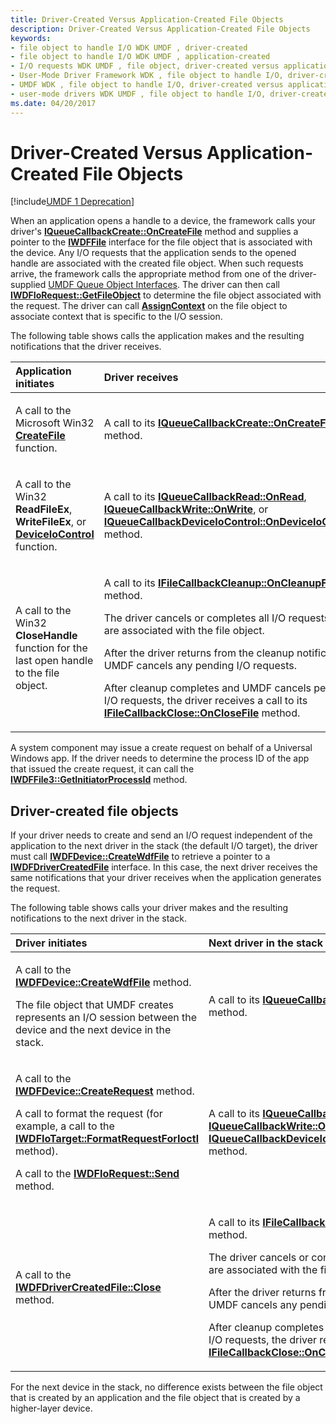 ```yaml
---
title: Driver-Created Versus Application-Created File Objects
description: Driver-Created Versus Application-Created File Objects
keywords:
- file object to handle I/O WDK UMDF , driver-created
- file object to handle I/O WDK UMDF , application-created
- I/O requests WDK UMDF , file object, driver-created versus application-created
- User-Mode Driver Framework WDK , file object to handle I/O, driver-created versus application-created
- UMDF WDK , file object to handle I/O, driver-created versus application-created
- user-mode drivers WDK UMDF , file object to handle I/O, driver-created versus application-created
ms.date: 04/20/2017
---
```


# Driver-Created Versus Application-Created File Objects


[!include[UMDF 1 Deprecation](../includes/umdf-1-deprecation.md)]

When an application opens a handle to a device, the framework calls your driver's [**IQueueCallbackCreate::OnCreateFile**](/windows-hardware/drivers/ddi/wudfddi/nf-wudfddi-iqueuecallbackcreate-oncreatefile) method and supplies a pointer to the [**IWDFFile**](/windows-hardware/drivers/ddi/wudfddi/nn-wudfddi-iwdffile) interface for the file object that is associated with the device. Any I/O requests that the application sends to the opened handle are associated with the created file object. When such requests arrive, the framework calls the appropriate method from one of the driver-supplied [UMDF Queue Object Interfaces](/windows-hardware/drivers/ddi/wudfddi/). The driver can then call [**IWDFIoRequest::GetFileObject**](/windows-hardware/drivers/ddi/wudfddi/nf-wudfddi-iwdfiorequest-getfileobject) to determine the file object associated with the request. The driver can call [**AssignContext**](/windows-hardware/drivers/ddi/wudfddi/nf-wudfddi-iwdfobject-assigncontext) on the file object to associate context that is specific to the I/O session.

The following table shows calls the application makes and the resulting notifications that the driver receives.

<table>
<colgroup>
<col width="50%" />
<col width="50%" />
</colgroup>
<thead>
<tr class="header">
<th align="left">Application initiates</th>
<th align="left">Driver receives</th>
</tr>
</thead>
<tbody>
<tr class="odd">
<td align="left"><p>A call to the Microsoft Win32 <a href="/windows/win32/api/fileapi/nf-fileapi-createfilea" data-raw-source="[&lt;strong&gt;CreateFile&lt;/strong&gt;](/windows/win32/api/fileapi/nf-fileapi-createfilea)"><strong>CreateFile</strong></a> function.</p></td>
<td align="left"><p>A call to its <a href="/windows-hardware/drivers/ddi/wudfddi/nf-wudfddi-iqueuecallbackcreate-oncreatefile" data-raw-source="[&lt;strong&gt;IQueueCallbackCreate::OnCreateFile&lt;/strong&gt;](/windows-hardware/drivers/ddi/wudfddi/nf-wudfddi-iqueuecallbackcreate-oncreatefile)"><strong>IQueueCallbackCreate::OnCreateFile</strong></a> method.</p></td>
</tr>
<tr class="even">
<td align="left"><p>A call to the Win32 <strong>ReadFileEx</strong>, <strong>WriteFileEx</strong>, or <a href="/windows/win32/api/ioapiset/nf-ioapiset-deviceiocontrol" data-raw-source="[&lt;strong&gt;DeviceIoControl&lt;/strong&gt;](/windows/win32/api/ioapiset/nf-ioapiset-deviceiocontrol)"><strong>DeviceIoControl</strong></a> function.</p></td>
<td align="left"><p>A call to its <a href="/windows-hardware/drivers/ddi/wudfddi/nf-wudfddi-iqueuecallbackread-onread" data-raw-source="[&lt;strong&gt;IQueueCallbackRead::OnRead&lt;/strong&gt;](/windows-hardware/drivers/ddi/wudfddi/nf-wudfddi-iqueuecallbackread-onread)"><strong>IQueueCallbackRead::OnRead</strong></a>, <a href="/windows-hardware/drivers/ddi/wudfddi/nf-wudfddi-iqueuecallbackwrite-onwrite" data-raw-source="[&lt;strong&gt;IQueueCallbackWrite::OnWrite&lt;/strong&gt;](/windows-hardware/drivers/ddi/wudfddi/nf-wudfddi-iqueuecallbackwrite-onwrite)"><strong>IQueueCallbackWrite::OnWrite</strong></a>, or <a href="/windows-hardware/drivers/ddi/wudfddi/nf-wudfddi-iqueuecallbackdeviceiocontrol-ondeviceiocontrol" data-raw-source="[&lt;strong&gt;IQueueCallbackDeviceIoControl::OnDeviceIoControl&lt;/strong&gt;](/windows-hardware/drivers/ddi/wudfddi/nf-wudfddi-iqueuecallbackdeviceiocontrol-ondeviceiocontrol)"><strong>IQueueCallbackDeviceIoControl::OnDeviceIoControl</strong></a> method.</p></td>
</tr>
<tr class="odd">
<td align="left"><p>A call to the Win32 <strong>CloseHandle</strong> function for the last open handle to the file object.</p></td>
<td align="left"><p>A call to its <a href="/windows-hardware/drivers/ddi/wudfddi/nf-wudfddi-ifilecallbackcleanup-oncleanupfile" data-raw-source="[&lt;strong&gt;IFileCallbackCleanup::OnCleanupFile&lt;/strong&gt;](/windows-hardware/drivers/ddi/wudfddi/nf-wudfddi-ifilecallbackcleanup-oncleanupfile)"><strong>IFileCallbackCleanup::OnCleanupFile</strong></a> method.</p>
<p>The driver cancels or completes all I/O requests that are associated with the file object.</p>
<p>After the driver returns from the cleanup notification, UMDF cancels any pending I/O requests.</p>
<p>After cleanup completes and UMDF cancels pending I/O requests, the driver receives a call to its <a href="/windows-hardware/drivers/ddi/wudfddi/nf-wudfddi-ifilecallbackclose-onclosefile" data-raw-source="[&lt;strong&gt;IFileCallbackClose::OnCloseFile&lt;/strong&gt;](/windows-hardware/drivers/ddi/wudfddi/nf-wudfddi-ifilecallbackclose-onclosefile)"><strong>IFileCallbackClose::OnCloseFile</strong></a> method.</p></td>
</tr>
</tbody>
</table>

 

A system component may issue a create request on behalf of a Universal Windows app. If the driver needs to determine the process ID of the app that issued the create request, it can call the [**IWDFFile3::GetInitiatorProcessId**](/windows-hardware/drivers/ddi/wudfddi/nf-wudfddi-iwdffile3-getinitiatorprocessid) method.

## Driver-created file objects


If your driver needs to create and send an I/O request independent of the application to the next driver in the stack (the default I/O target), the driver must call [**IWDFDevice::CreateWdfFile**](/windows-hardware/drivers/ddi/wudfddi/nf-wudfddi-iwdfdevice-createwdffile) to retrieve a pointer to a [**IWDFDriverCreatedFile**](/windows-hardware/drivers/ddi/wudfddi/nn-wudfddi-iwdfdrivercreatedfile) interface. In this case, the next driver receives the same notifications that your driver receives when the application generates the request.

The following table shows calls your driver makes and the resulting notifications to the next driver in the stack.

<table>
<colgroup>
<col width="50%" />
<col width="50%" />
</colgroup>
<thead>
<tr class="header">
<th align="left">Driver initiates</th>
<th align="left">Next driver in the stack receives</th>
</tr>
</thead>
<tbody>
<tr class="odd">
<td align="left"><p>A call to the <a href="/windows-hardware/drivers/ddi/wudfddi/nf-wudfddi-iwdfdevice-createwdffile" data-raw-source="[&lt;strong&gt;IWDFDevice::CreateWdfFile&lt;/strong&gt;](/windows-hardware/drivers/ddi/wudfddi/nf-wudfddi-iwdfdevice-createwdffile)"><strong>IWDFDevice::CreateWdfFile</strong></a> method.</p>
<p>The file object that UMDF creates represents an I/O session between the device and the next device in the stack.</p></td>
<td align="left"><p>A call to its <a href="/windows-hardware/drivers/ddi/wudfddi/nf-wudfddi-iqueuecallbackcreate-oncreatefile" data-raw-source="[&lt;strong&gt;IQueueCallbackCreate::OnCreateFile&lt;/strong&gt;](/windows-hardware/drivers/ddi/wudfddi/nf-wudfddi-iqueuecallbackcreate-oncreatefile)"><strong>IQueueCallbackCreate::OnCreateFile</strong></a> method.</p></td>
</tr>
<tr class="even">
<td align="left"><p>A call to the <a href="/windows-hardware/drivers/ddi/wudfddi/nf-wudfddi-iwdfdevice-createrequest" data-raw-source="[&lt;strong&gt;IWDFDevice::CreateRequest&lt;/strong&gt;](/windows-hardware/drivers/ddi/wudfddi/nf-wudfddi-iwdfdevice-createrequest)"><strong>IWDFDevice::CreateRequest</strong></a> method.</p>
<p>A call to format the request (for example, a call to the <a href="/windows-hardware/drivers/ddi/wudfddi/nf-wudfddi-iwdfiotarget-formatrequestforioctl" data-raw-source="[&lt;strong&gt;IWDFIoTarget::FormatRequestForIoctl&lt;/strong&gt;](/windows-hardware/drivers/ddi/wudfddi/nf-wudfddi-iwdfiotarget-formatrequestforioctl)"><strong>IWDFIoTarget::FormatRequestForIoctl</strong></a> method).</p>
<p>A call to the <a href="/windows-hardware/drivers/ddi/wudfddi/nf-wudfddi-iwdfiorequest-send" data-raw-source="[&lt;strong&gt;IWDFIoRequest::Send&lt;/strong&gt;](/windows-hardware/drivers/ddi/wudfddi/nf-wudfddi-iwdfiorequest-send)"><strong>IWDFIoRequest::Send</strong></a> method.</p></td>
<td align="left"><p>A call to its <a href="/windows-hardware/drivers/ddi/wudfddi/nf-wudfddi-iqueuecallbackread-onread" data-raw-source="[&lt;strong&gt;IQueueCallbackRead::OnRead&lt;/strong&gt;](/windows-hardware/drivers/ddi/wudfddi/nf-wudfddi-iqueuecallbackread-onread)"><strong>IQueueCallbackRead::OnRead</strong></a>, <a href="/windows-hardware/drivers/ddi/wudfddi/nf-wudfddi-iqueuecallbackwrite-onwrite" data-raw-source="[&lt;strong&gt;IQueueCallbackWrite::OnWrite&lt;/strong&gt;](/windows-hardware/drivers/ddi/wudfddi/nf-wudfddi-iqueuecallbackwrite-onwrite)"><strong>IQueueCallbackWrite::OnWrite</strong></a>, or <a href="/windows-hardware/drivers/ddi/wudfddi/nf-wudfddi-iqueuecallbackdeviceiocontrol-ondeviceiocontrol" data-raw-source="[&lt;strong&gt;IQueueCallbackDeviceIoControl::OnDeviceIoControl&lt;/strong&gt;](/windows-hardware/drivers/ddi/wudfddi/nf-wudfddi-iqueuecallbackdeviceiocontrol-ondeviceiocontrol)"><strong>IQueueCallbackDeviceIoControl::OnDeviceIoControl</strong></a> method.</p></td>
</tr>
<tr class="odd">
<td align="left"><p>A call to the <a href="/windows-hardware/drivers/ddi/wudfddi/nf-wudfddi-iwdfdrivercreatedfile-close" data-raw-source="[&lt;strong&gt;IWDFDriverCreatedFile::Close&lt;/strong&gt;](/windows-hardware/drivers/ddi/wudfddi/nf-wudfddi-iwdfdrivercreatedfile-close)"><strong>IWDFDriverCreatedFile::Close</strong></a> method.</p></td>
<td align="left"><p>A call to its <a href="/windows-hardware/drivers/ddi/wudfddi/nf-wudfddi-ifilecallbackcleanup-oncleanupfile" data-raw-source="[&lt;strong&gt;IFileCallbackCleanup::OnCleanupFile&lt;/strong&gt;](/windows-hardware/drivers/ddi/wudfddi/nf-wudfddi-ifilecallbackcleanup-oncleanupfile)"><strong>IFileCallbackCleanup::OnCleanupFile</strong></a> method.</p>
<p>The driver cancels or completes all I/O requests that are associated with the file object.</p>
<p>After the driver returns from the cleanup notification, UMDF cancels any pending I/O requests.</p>
<p>After cleanup completes and UMDF cancels pending I/O requests, the driver receives a call to its <a href="/windows-hardware/drivers/ddi/wudfddi/nf-wudfddi-ifilecallbackclose-onclosefile" data-raw-source="[&lt;strong&gt;IFileCallbackClose::OnCloseFile&lt;/strong&gt;](/windows-hardware/drivers/ddi/wudfddi/nf-wudfddi-ifilecallbackclose-onclosefile)"><strong>IFileCallbackClose::OnCloseFile</strong></a> method.</p></td>
</tr>
</tbody>
</table>

 

For the next device in the stack, no difference exists between the file object that is created by an application and the file object that is created by a higher-layer device.

